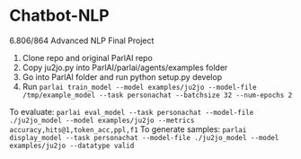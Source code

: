 # Chatbot-NLP
6.806/864 Advanced NLP Final Project

1. Clone repo and original ParlAI repo 
2. Copy ju2jo.py into ParlAI/parlai/agents/examples folder 
3. Go into ParlAI folder and run python setup.py develop
4. Run `parlai train_model --model examples/ju2jo --model-file /tmp/example_model --task personachat --batchsize 32 --num-epochs 2`

To evaluate: `parlai eval_model --task personachat --model-file ./ju2jo_model --model examples/ju2jo --metrics accuracy,hits@1,token_acc,ppl,f1`
To generate samples: `parlai display_model --task personachat --model-file ./ju2jo_model --model examples/ju2jo --datatype valid`
